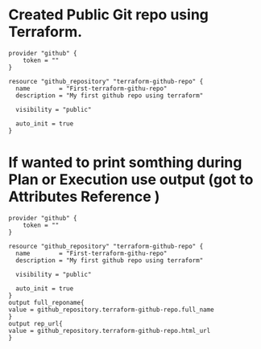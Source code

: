 # Created Public Git repo using Terraform.
```
provider "github" {
    token = ""
}

resource "github_repository" "terraform-github-repo" {
  name        = "First-terraform-githu-repo"
  description = "My first github repo using terraform"

  visibility = "public"

  auto_init = true
}
```
# If wanted to print somthing during Plan or Execution use output (got to Attributes Reference )

```
provider "github" {
    token = ""
}

resource "github_repository" "terraform-github-repo" {
  name        = "First-terraform-githu-repo"
  description = "My first github repo using terraform"

  visibility = "public"

  auto_init = true
}
output full_reponame{
value = github_repository.terraform-github-repo.full_name
}
output rep_url{
value = github_repository.terraform-github-repo.html_url
}
```    
